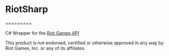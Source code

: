 # RiotSharp
=========

C# Wrapper for the [Riot Games API](https://developer.riotgames.com/)

This product is not endorsed, certified or otherwise approved in any way by Riot Games, Inc. or any of its affiliates.
